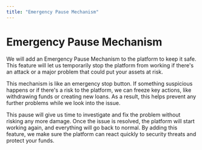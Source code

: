 ```yaml
---
title: "Emergency Pause Mechanism"
---
```


Emergency Pause Mechanism
=========================

We will add an Emergency Pause Mechanism to the platform to keep it safe. This feature will let us temporarily stop the platform from working if there's an attack or a major problem that could put your assets at risk.

This mechanism is like an emergency stop button. If something suspicious happens or if there's a risk to the platform, we can freeze key actions, like withdrawing funds or creating new loans. As a result, this helps prevent any further problems while we look into the issue.

This pause will give us time to investigate and fix the problem without risking any more damage. Once the issue is resolved, the platform will start working again, and everything will go back to normal. By adding this feature, we make sure the platform can react quickly to security threats and protect your funds.
